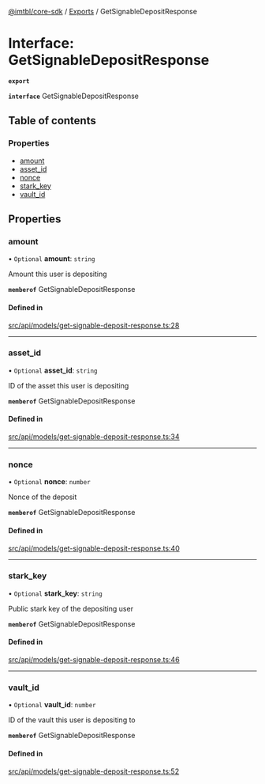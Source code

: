 [@imtbl/core-sdk](../README.md) / [Exports](../modules.md) / GetSignableDepositResponse

# Interface: GetSignableDepositResponse

**`export`** 

**`interface`** GetSignableDepositResponse

## Table of contents

### Properties

- [amount](GetSignableDepositResponse.md#amount)
- [asset\_id](GetSignableDepositResponse.md#asset_id)
- [nonce](GetSignableDepositResponse.md#nonce)
- [stark\_key](GetSignableDepositResponse.md#stark_key)
- [vault\_id](GetSignableDepositResponse.md#vault_id)

## Properties

### amount

• `Optional` **amount**: `string`

Amount this user is depositing

**`memberof`** GetSignableDepositResponse

#### Defined in

[src/api/models/get-signable-deposit-response.ts:28](https://github.com/immutable/imx-core-sdk/blob/7204457/src/api/models/get-signable-deposit-response.ts#L28)

___

### asset\_id

• `Optional` **asset\_id**: `string`

ID of the asset this user is depositing

**`memberof`** GetSignableDepositResponse

#### Defined in

[src/api/models/get-signable-deposit-response.ts:34](https://github.com/immutable/imx-core-sdk/blob/7204457/src/api/models/get-signable-deposit-response.ts#L34)

___

### nonce

• `Optional` **nonce**: `number`

Nonce of the deposit

**`memberof`** GetSignableDepositResponse

#### Defined in

[src/api/models/get-signable-deposit-response.ts:40](https://github.com/immutable/imx-core-sdk/blob/7204457/src/api/models/get-signable-deposit-response.ts#L40)

___

### stark\_key

• `Optional` **stark\_key**: `string`

Public stark key of the depositing user

**`memberof`** GetSignableDepositResponse

#### Defined in

[src/api/models/get-signable-deposit-response.ts:46](https://github.com/immutable/imx-core-sdk/blob/7204457/src/api/models/get-signable-deposit-response.ts#L46)

___

### vault\_id

• `Optional` **vault\_id**: `number`

ID of the vault this user is depositing to

**`memberof`** GetSignableDepositResponse

#### Defined in

[src/api/models/get-signable-deposit-response.ts:52](https://github.com/immutable/imx-core-sdk/blob/7204457/src/api/models/get-signable-deposit-response.ts#L52)

